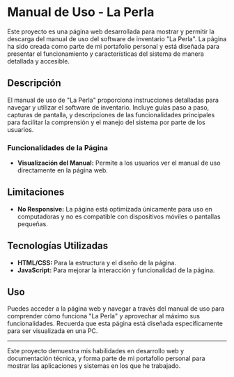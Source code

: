 # Manual de Uso - La Perla

Este proyecto es una página web desarrollada para mostrar y permitir la descarga del manual de uso del software de inventario "La Perla". La página ha sido creada como parte de mi portafolio personal y está diseñada para presentar el funcionamiento y características del sistema de manera detallada y accesible.

## Descripción

El manual de uso de "La Perla" proporciona instrucciones detalladas para navegar y utilizar el software de inventario. Incluye guías paso a paso, capturas de pantalla, y descripciones de las funcionalidades principales para facilitar la comprensión y el manejo del sistema por parte de los usuarios.

### Funcionalidades de la Página

- **Visualización del Manual:** Permite a los usuarios ver el manual de uso directamente en la página web.

## Limitaciones

- **No Responsive:** La página está optimizada únicamente para uso en computadoras y no es compatible con dispositivos móviles o pantallas pequeñas.

## Tecnologías Utilizadas

- **HTML/CSS:** Para la estructura y el diseño de la página.
- **JavaScript:** Para mejorar la interacción y funcionalidad de la página.

## Uso

Puedes acceder a la página web y navegar a través del manual de uso para comprender cómo funciona "La Perla" y aprovechar al máximo sus funcionalidades. Recuerda que esta página está diseñada específicamente para ser visualizada en una PC.

---

Este proyecto demuestra mis habilidades en desarrollo web y documentación técnica, y forma parte de mi portafolio personal para mostrar las aplicaciones y sistemas en los que he trabajado.

